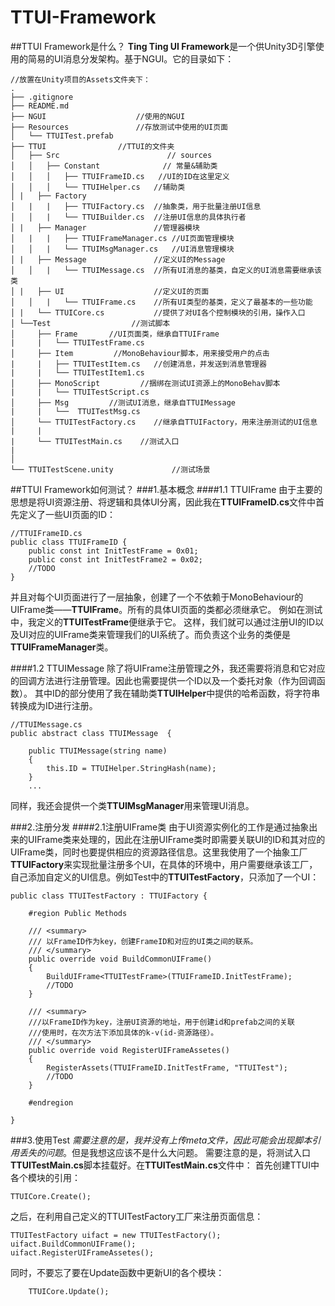 # TTUI-Framework
##TTUI Framework是什么？
**Ting Ting UI Framework**是一个供Unity3D引擎使用的简易的UI消息分发架构。基于NGUI。它的目录如下：
	
	//放置在Unity项目的Assets文件夹下：
	.
	├── .gitignore                    
	├── README.md
	├── NGUI					//使用的NGUI
	├── Resources				//存放测试中使用的UI页面
	│   └── TTUITest.prefab
	├── TTUI				//TTUI的文件夹
	│	├── Src                        // sources 
	│	│   ├── Constant              // 常量&辅助类  
	│	│   │   ├── TTUIFrameID.cs   //UI的ID在这里定义
	│	│   │   └── TTUIHelper.cs   //辅助类
	│ |   ├── Factory
	│	|   |   ├── TTUIFactory.cs	//抽象类，用于批量注册UI信息
	│	│   |   └── TTUIBuilder.cs	//注册UI信息的具体执行者
	│ |   ├── Manager				//管理器模块
	│	|   |   ├── TTUIFrameManager.cs	//UI页面管理模块
	│	│   |   └── TTUIMsgManager.cs	//UI消息管理模块
	│ |   ├── Message				//定义UI的Message
	│	│   |   └── TTUIMessage.cs	//所有UI消息的基类，自定义的UI消息需要继承该类
	│ |   ├── UI					//定义UI的页面
	│	│   |   └── TTUIFrame.cs	//所有UI类型的基类，定义了最基本的一些功能
	│ |   └── TTUICore.cs			//提供了对UI各个控制模块的引用，操作入口
	│ └──Test                  //测试脚本
	│     ├── Frame       //UI页面类，继承自TTUIFrame
	|     |   └── TTUITestFrame.cs
	│     ├── Item         //MonoBehaviour脚本，用来接受用户的点击
	|     |   ├── TTUITestItem.cs	//创建消息，并发送到消息管理器
	|     |   └── TTUITestItem1.cs
	│     ├── MonoScript         //捆绑在测试UI资源上的MonoBehav脚本
	|     |   └── TTUITestScript.cs 
	│     ├── Msg         //测试UI消息，继承自TTUIMessage
	|     |   └──  TTUITestMsg.cs    
	│     └── TTUITestFactory.cs	//继承自TTUIFactory，用来注册测试的UI信息
	|	  |
	|     └── TTUITestMain.cs    //测试入口 
	|   
	│       
	└── TTUITestScene.unity				//测试场景


##TTUI Framework如何测试？
###1.基本概念
####1.1 TTUIFrame
由于主要的思想是将UI资源注册、将逻辑和具体UI分离，因此我在**TTUIFrameID.cs**文件中首先定义了一些UI页面的ID：

	//TTUIFrameID.cs
	public class TTUIFrameID {
	    public const int InitTestFrame = 0x01;
	    public const int InitTestFrame2 = 0x02;
	    //TODO
	}
	
并且对每个UI页面进行了一层抽象，创建了一个不依赖于MonoBehaviour的UIFrame类——**TTUIFrame**。所有的具体UI页面的类都必须继承它。
例如在测试中，我定义的**TTUITestFrame**便继承于它。
这样，我们就可以通过注册UI的ID以及UI对应的UIFrame类来管理我们的UI系统了。而负责这个业务的类便是**TTUIFrameManager**类。

####1.2 TTUIMessage
除了将UIFrame注册管理之外，我还需要将消息和它对应的回调方法进行注册管理。因此也需要提供一个ID以及一个委托对象（作为回调函数）。
其中ID的部分使用了我在辅助类**TTUIHelper**中提供的哈希函数，将字符串转换成为ID进行注册。
	
	//TTUIMessage.cs
	public abstract class TTUIMessage  {
	    
	    public TTUIMessage(string name)
	    {
			this.ID = TTUIHelper.StringHash(name);
	    }
	    ...
    
同样，我还会提供一个类**TTUIMsgManager**用来管理UI消息。

###2.注册分发
####2.1注册UIFrame类
由于UI资源实例化的工作是通过抽象出来的UIFrame类来处理的，因此在注册UIFrame类时即需要关联UI的ID和其对应的UIFrame类，同时也要提供相应的资源路径信息。这里我使用了一个抽象工厂**TTUIFactory**来实现批量注册多个UI，在具体的环境中，用户需要继承该工厂，自己添加自定义的UI信息。例如Test中的**TTUITestFactory**，只添加了一个UI：
	
	public class TTUITestFactory : TTUIFactory {
	
		#region Public Methods
	
	    /// <summary>
		/// 以FrameID作为key，创建FrameID和对应的UI类之间的联系。
	    /// </summary>
		public override void BuildCommonUIFrame()
	    {
			BuildUIFrame<TTUITestFrame>(TTUIFrameID.InitTestFrame);
			//TODO
	    }
	
		/// <summary>
		///以FrameID作为key，注册UI资源的地址，用于创建id和prefab之间的关联
		///使用时，在次方法下添加具体的k-v(id-资源路径）。
		/// </summary>
		public override void RegisterUIFrameAssetes()
		{
			RegisterAssets(TTUIFrameID.InitTestFrame, "TTUITest");	
			//TODO
		}
	
	  	#endregion
	
	}


###3.使用Test
_需要注意的是，我并没有上传meta文件，因此可能会出现脚本引用丢失的问题_。但是我想这应该不是什么大问题。
需要注意的是，将测试入口**TTUITestMain.cs**脚本挂载好。在**TTUITestMain.cs**文件中：
首先创建TTUI中各个模块的引用：

	TTUICore.Create();
之后，在利用自己定义的TTUITestFactory工厂来注册页面信息：

	TTUITestFactory uifact = new TTUITestFactory();
	uifact.BuildCommonUIFrame();
	uifact.RegisterUIFrameAssetes();
同时，不要忘了要在Update函数中更新UI的各个模块：

		TTUICore.Update();	


